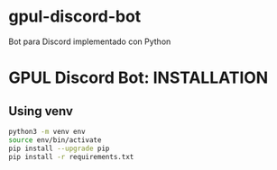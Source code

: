 # gpul-discord-bot
Bot para Discord implementado con Python

# GPUL Discord Bot: INSTALLATION

## Using venv

```bash
python3 -m venv env
source env/bin/activate
pip install --upgrade pip
pip install -r requirements.txt
```
